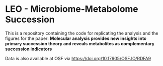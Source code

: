 # LEO - Microbiome-Metabolome Succession

This is a repository containing the code for replicating the analysis and the figures for the paper: 
**Molecular analysis provides new insights into primary succession theory and reveals metabolites as complementary succession indicators**

Data is also available at OSF via  https://doi.org/10.17605/OSF.IO/RDFA9


